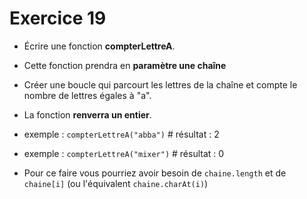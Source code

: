 # Exercice 19

  - Écrire une fonction **compterLettreA**.
  - Cette fonction prendra en **paramètre une chaîne**
  - Créer une boucle qui parcourt les lettres de la chaîne et compte le nombre de lettres égales à "a".
  - La fonction **renverra un entier**.
  - exemple : `compterLettreA("abba")` # résultat : 2
  - exemple : `compterLettreA("mixer")` # résultat : 0

  - Pour ce faire vous pourriez avoir besoin de `chaine.length` et de `chaine[i]` (ou l'équivalent `chaine.charAt(i)`)
